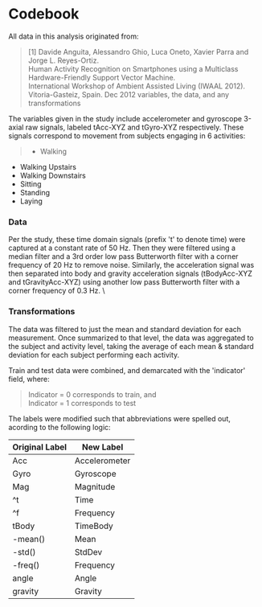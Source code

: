 # Codebook

All data in this analysis originated from: 

> [1] Davide Anguita, Alessandro Ghio, Luca Oneto, Xavier Parra and Jorge L. Reyes-Ortiz.  
Human Activity Recognition on Smartphones using a Multiclass Hardware-Friendly Support Vector Machine.  
International Workshop of Ambient Assisted Living (IWAAL 2012).  
Vitoria-Gasteiz, Spain. Dec 2012
variables, the data, and any transformations


The variables given in the study include accelerometer and gyroscope 3-axial raw signals, labeled tAcc-XYZ and tGyro-XYZ respectively. These signals correspond to movement from subjects engaging in 6 activities: 

> * Walking 
* Walking Upstairs 
* Walking Downstairs 
* Sitting 
* Standing 
* Laying 


### Data

Per the study, these time domain signals (prefix 't' to denote time) were captured at a constant rate of 50 Hz. Then they were filtered using a median filter and a 3rd order low pass Butterworth filter with a corner frequency of 20 Hz to remove noise. Similarly, the acceleration signal was then separated into body and gravity acceleration signals (tBodyAcc-XYZ and tGravityAcc-XYZ) using another low pass Butterworth filter with a corner frequency of 0.3 Hz.
\

### Transformations 

The data was filtered to just the mean and standard deviation for each measurement. Once summarized to that level, the data was aggregated to the subject and activity level, taking the average of each mean & standard deviation for each subject performing each activity. 

Train and test data were combined, and demarcated with the 'indicator' field, where:

>Indicator = 0 corresponds to train,
and \
Indicator = 1 corresponds to test  


The labels were modified such that abbreviations were spelled out, acording to the following logic: 

| Original Label | New Label |
| --------- | --------- |
| Acc | Accelerometer |
| Gyro   |  Gyroscope |
|  Mag   |  Magnitude |
|  ^t     |     Time |
|  ^f   |  Frequency |
| tBody    |  TimeBody |
|  -mean()    |      Mean |
|   -std()   |     StdDev |
|   -freq()  |   Frequency |
|   angle   |      Angle |
| gravity   |    Gravity |


